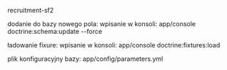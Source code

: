 recruitment-sf2

 dodanie do bazy nowego pola: wpisanie w konsoli: app/console doctrine:schema:update --force

 ładowanie fixure: wpisanie w konsoli: app/console doctrine:fixtures:load

 plik konfiguracyjny bazy: app/config/parameters.yml
